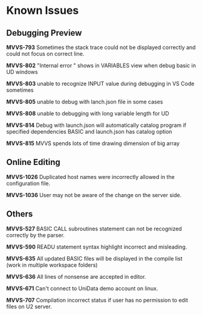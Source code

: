 # Known Issues

## Debugging Preview

**MVVS-793** Sometimes the stack trace could not be displayed correctly and could not focus on correct line.

**MVVS-802** "Internal error " shows in VARIABLES view when debug basic in UD windows 

**MVVS-803** unable to recognize INPUT value during debugging in VS Code sometimes

**MVVS-805** unable to debug with lanch.json file in some cases

**MVVS-808** unable to debugging with long variable length for UD

**MVVS-814** Debug with launch.json will automatically catalog program if specified dependencies BASIC and launch.json has catalog option

**MVVS-815** MVVS spends lots of time drawing dimension of big array

## Online Editing

**MVVS-1026** Duplicated host names were incorrectly allowed in the configuration file.

**MVVS-1036** User may not be aware of the change on the server side.

## Others

**MVVS-527** BASIC CALL subroutines statement can not be recognized correctly by the parser.

**MVVS-590** READU statement syntax highlight incorrect and misleading.

**MVVS-635** All updated BASIC files will be displayed in the compile list (work in multiple workspace folders)

**MVVS-636** All lines of nonsense are accepted in editor.

**MVVS-671** Can't connect to UniData demo account on linux.

**MVVS-707** Compilation incorrect status if user has no permission to edit files on U2 server.